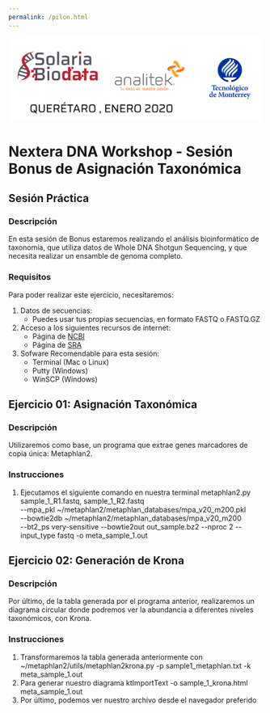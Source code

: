 ```yaml
---
permalink: /pilon.html
---
```

![alt text](resources/course-banner.png "Soluciones de Siguiente Generación")
# Nextera DNA Workshop - Sesión Bonus de Asignación Taxonómica

## Sesión Práctica

### Descripción
En esta sesión de Bonus estaremos realizando el análisis bioinformático de taxonomía, que utiliza datos de Whole DNA Shotgun Sequencing, y que necesita realizar un ensamble de genoma completo.

### Requisitos

Para poder realizar este ejercicio, necesitaremos:

1. Datos de secuencias:
    - Puedes usar tus propias secuencias, en formato FASTQ o FASTQ.GZ
2. Acceso a los siguientes recursos de internet:
    - Página de [NCBI](https://www.ncbi.nlm.nih.gov/)
    - Página de [SRA](https://www.ncbi.nlm.nih.gov/sra)
3. Sofware Recomendable para esta sesión:
    - Terminal (Mac o Linux)
    - Putty (Windows)
    - WinSCP (Windows)

## Ejercicio 01: Asignación Taxonómica
### Descripción
Utilizaremos como base, un programa que extrae genes marcadores de copia única: Metaphlan2.

### Instrucciones
1. Ejecutamos el siguiente comando en nuestra terminal
        metaphlan2.py  sample_1_R1.fastq, sample_1_R2.fastq \
        --mpa_pkl  ~/metaphlan2/metaphlan_databases/mpa_v20_m200.pkl \
        --bowtie2db ~/metaphlan2/metaphlan_databases/mpa_v20_m200 \
        --bt2_ps very-sensitive
        --bowtie2out out_sample.bz2
        --nproc 2
        --input_type fastq
        -o meta_sample_1.out

## Ejercicio 02: Generación de Krona

### Descripción
Por último, de la tabla generada por el programa anterior, realizaremos un diagrama circular donde podremos ver la abundancia a diferentes niveles taxonómicos, con Krona.
### Instrucciones
1. Transformaremos la tabla generada anteriormente con
        ~/metaphlan2/utils/metaphlan2krona.py -p sample1_metaphlan.txt -k meta_sample_1.out
2. Para generar nuestro diagrama
        ktImportText -o  sample_1_krona.html   meta_sample_1.out
3. Por último, podemos ver nuestro archivo desde el navegador preferido
